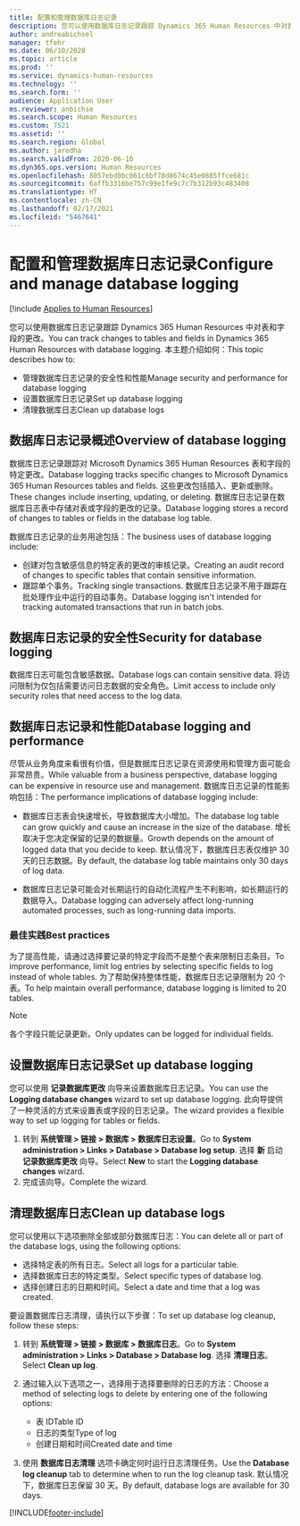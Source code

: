 ```yaml
---
title: 配置和管理数据库日志记录
description: 您可以使用数据库日志记录跟踪 Dynamics 365 Human Resources 中对表和字段的更改。
author: andreabichsel
manager: tfehr
ms.date: 06/10/2020
ms.topic: article
ms.prod: ''
ms.service: dynamics-human-resources
ms.technology: ''
ms.search.form: ''
audience: Application User
ms.reviewer: anbichse
ms.search.scope: Human Resources
ms.custom: 7521
ms.assetid: ''
ms.search.region: Global
ms.author: jaredha
ms.search.validFrom: 2020-06-10
ms.dyn365.ops.version: Human Resources
ms.openlocfilehash: 8057ebd0bc061c6bf78d8674c45e0885ffce681c
ms.sourcegitcommit: 6affb3316be757c99e1fe9c7c7b312b93c483408
ms.translationtype: HT
ms.contentlocale: zh-CN
ms.lasthandoff: 02/17/2021
ms.locfileid: "5467641"
---
```

# <a name="configure-and-manage-database-logging"></a><span data-ttu-id="b7db9-103">配置和管理数据库日志记录</span><span class="sxs-lookup"><span data-stu-id="b7db9-103">Configure and manage database logging</span></span>

[!include [Applies to Human Resources](../includes/applies-to-hr.md)]

<span data-ttu-id="b7db9-104">您可以使用数据库日志记录跟踪 Dynamics 365 Human Resources 中对表和字段的更改。</span><span class="sxs-lookup"><span data-stu-id="b7db9-104">You can track changes to tables and fields in Dynamics 365 Human Resources with database logging.</span></span> <span data-ttu-id="b7db9-105">本主题介绍如何：</span><span class="sxs-lookup"><span data-stu-id="b7db9-105">This topic describes how to:</span></span>

- <span data-ttu-id="b7db9-106">管理数据库日志记录的安全性和性能</span><span class="sxs-lookup"><span data-stu-id="b7db9-106">Manage security and performance for database logging</span></span>
- <span data-ttu-id="b7db9-107">设置数据库日志记录</span><span class="sxs-lookup"><span data-stu-id="b7db9-107">Set up database logging</span></span>
- <span data-ttu-id="b7db9-108">清理数据库日志</span><span class="sxs-lookup"><span data-stu-id="b7db9-108">Clean up database logs</span></span>

## <a name="overview-of-database-logging"></a><span data-ttu-id="b7db9-109">数据库日志记录概述</span><span class="sxs-lookup"><span data-stu-id="b7db9-109">Overview of database logging</span></span>

<span data-ttu-id="b7db9-110">数据库日志记录跟踪对 Microsoft Dynamics 365 Human Resources 表和字段的特定更改。</span><span class="sxs-lookup"><span data-stu-id="b7db9-110">Database logging tracks specific changes to Microsoft Dynamics 365 Human Resources tables and fields.</span></span> <span data-ttu-id="b7db9-111">这些更改包括插入、更新或删除。</span><span class="sxs-lookup"><span data-stu-id="b7db9-111">These changes include inserting, updating, or deleting.</span></span> <span data-ttu-id="b7db9-112">数据库日志记录在数据库日志表中存储对表或字段的更改的记录。</span><span class="sxs-lookup"><span data-stu-id="b7db9-112">Database logging stores a record of changes to tables or fields in the database log table.</span></span>

<span data-ttu-id="b7db9-113">数据库日志记录的业务用途包括：</span><span class="sxs-lookup"><span data-stu-id="b7db9-113">The business uses of database logging include:</span></span>

- <span data-ttu-id="b7db9-114">创建对包含敏感信息的特定表的更改的审核记录。</span><span class="sxs-lookup"><span data-stu-id="b7db9-114">Creating an audit record of changes to specific tables that contain sensitive information.</span></span>
- <span data-ttu-id="b7db9-115">跟踪单个事务。</span><span class="sxs-lookup"><span data-stu-id="b7db9-115">Tracking single transactions.</span></span> <span data-ttu-id="b7db9-116">数据库日志记录不用于跟踪在批处理作业中运行的自动事务。</span><span class="sxs-lookup"><span data-stu-id="b7db9-116">Database logging isn't intended for tracking automated transactions that run in batch jobs.</span></span>

## <a name="security-for-database-logging"></a><span data-ttu-id="b7db9-117">数据库日志记录的安全性</span><span class="sxs-lookup"><span data-stu-id="b7db9-117">Security for database logging</span></span>

<span data-ttu-id="b7db9-118">数据库日志可能包含敏感数据。</span><span class="sxs-lookup"><span data-stu-id="b7db9-118">Database logs can contain sensitive data.</span></span> <span data-ttu-id="b7db9-119">将访问限制为仅包括需要访问日志数据的安全角色。</span><span class="sxs-lookup"><span data-stu-id="b7db9-119">Limit access to include only security roles that need access to the log data.</span></span>

## <a name="database-logging-and-performance"></a><span data-ttu-id="b7db9-120">数据库日志记录和性能</span><span class="sxs-lookup"><span data-stu-id="b7db9-120">Database logging and performance</span></span>

<span data-ttu-id="b7db9-121">尽管从业务角度来看很有价值，但是数据库日志记录在资源使用和管理方面可能会非常昂贵。</span><span class="sxs-lookup"><span data-stu-id="b7db9-121">While valuable from a business perspective, database logging can be expensive in resource use and management.</span></span> <span data-ttu-id="b7db9-122">数据库日志记录的性能影响包括：</span><span class="sxs-lookup"><span data-stu-id="b7db9-122">The performance implications of database logging include:</span></span>

- <span data-ttu-id="b7db9-123">数据库日志表会快速增长，导致数据库大小增加。</span><span class="sxs-lookup"><span data-stu-id="b7db9-123">The database log table can grow quickly and cause an increase in the size of the database.</span></span> <span data-ttu-id="b7db9-124">增长取决于您决定保留的记录的数据量。</span><span class="sxs-lookup"><span data-stu-id="b7db9-124">Growth depends on the amount of logged data that you decide to keep.</span></span> <span data-ttu-id="b7db9-125">默认情况下，数据库日志表仅维护 30 天的日志数据。</span><span class="sxs-lookup"><span data-stu-id="b7db9-125">By default, the database log table maintains only 30 days of log data.</span></span> 

- <span data-ttu-id="b7db9-126">数据库日志记录可能会对长期运行的自动化流程产生不利影响，如长期运行的数据导入。</span><span class="sxs-lookup"><span data-stu-id="b7db9-126">Database logging can adversely affect long-running automated processes, such as long-running data imports.</span></span>

### <a name="best-practices"></a><span data-ttu-id="b7db9-127">最佳实践</span><span class="sxs-lookup"><span data-stu-id="b7db9-127">Best practices</span></span>

<span data-ttu-id="b7db9-128">为了提高性能，请通过选择要记录的特定字段而不是整个表来限制日志条目。</span><span class="sxs-lookup"><span data-stu-id="b7db9-128">To improve performance, limit log entries by selecting specific fields to log instead of whole tables.</span></span> <span data-ttu-id="b7db9-129">为了帮助保持整体性能，数据库日志记录限制为 20 个表。</span><span class="sxs-lookup"><span data-stu-id="b7db9-129">To help maintain overall performance, database logging is limited to 20 tables.</span></span>

> [!NOTE]
> <span data-ttu-id="b7db9-130">各个字段只能记录更新。</span><span class="sxs-lookup"><span data-stu-id="b7db9-130">Only updates can be logged for individual fields.</span></span>

## <a name="set-up-database-logging"></a><span data-ttu-id="b7db9-131">设置数据库日志记录</span><span class="sxs-lookup"><span data-stu-id="b7db9-131">Set up database logging</span></span>

<span data-ttu-id="b7db9-132">您可以使用 **记录数据库更改** 向导来设置数据库日志记录。</span><span class="sxs-lookup"><span data-stu-id="b7db9-132">You can use the **Logging database changes** wizard to set up database logging.</span></span> <span data-ttu-id="b7db9-133">此向导提供了一种灵活的方式来设置表或字段的日志记录。</span><span class="sxs-lookup"><span data-stu-id="b7db9-133">The wizard provides a flexible way to set up logging for tables or fields.</span></span>

1. <span data-ttu-id="b7db9-134">转到 **系统管理 > 链接 > 数据库 > 数据库日志设置**。</span><span class="sxs-lookup"><span data-stu-id="b7db9-134">Go to **System administration > Links > Database > Database log setup**.</span></span> <span data-ttu-id="b7db9-135">选择 **新** 启动 **记录数据库更改** 向导。</span><span class="sxs-lookup"><span data-stu-id="b7db9-135">Select **New** to start the **Logging database changes** wizard.</span></span>
2. <span data-ttu-id="b7db9-136">完成该向导。</span><span class="sxs-lookup"><span data-stu-id="b7db9-136">Complete the wizard.</span></span>

## <a name="clean-up-database-logs"></a><span data-ttu-id="b7db9-137">清理数据库日志</span><span class="sxs-lookup"><span data-stu-id="b7db9-137">Clean up database logs</span></span>

<span data-ttu-id="b7db9-138">您可以使用以下选项删除全部或部分数据库日志：</span><span class="sxs-lookup"><span data-stu-id="b7db9-138">You can delete all or part of the database logs, using the following options:</span></span>

- <span data-ttu-id="b7db9-139">选择特定表的所有日志。</span><span class="sxs-lookup"><span data-stu-id="b7db9-139">Select all logs for a particular table.</span></span>
- <span data-ttu-id="b7db9-140">选择数据库日志的特定类型。</span><span class="sxs-lookup"><span data-stu-id="b7db9-140">Select specific types of database log.</span></span>
- <span data-ttu-id="b7db9-141">选择创建日志的日期和时间。</span><span class="sxs-lookup"><span data-stu-id="b7db9-141">Select a date and time that a log was created.</span></span>

<span data-ttu-id="b7db9-142">要设置数据库日志清理，请执行以下步骤：</span><span class="sxs-lookup"><span data-stu-id="b7db9-142">To set up database log cleanup, follow these steps:</span></span> 

1. <span data-ttu-id="b7db9-143">转到 **系统管理 > 链接 > 数据库 > 数据库日志**。</span><span class="sxs-lookup"><span data-stu-id="b7db9-143">Go to **System administration > Links > Database > Database log**.</span></span> <span data-ttu-id="b7db9-144">选择 **清理日志**。</span><span class="sxs-lookup"><span data-stu-id="b7db9-144">Select **Clean up log**.</span></span>

2. <span data-ttu-id="b7db9-145">通过输入以下选项之一，选择用于选择要删除的日志的方法：</span><span class="sxs-lookup"><span data-stu-id="b7db9-145">Choose a method of selecting logs to delete by entering one of the following options:</span></span>

   - <span data-ttu-id="b7db9-146">表 ID</span><span class="sxs-lookup"><span data-stu-id="b7db9-146">Table ID</span></span>
   - <span data-ttu-id="b7db9-147">日志的类型</span><span class="sxs-lookup"><span data-stu-id="b7db9-147">Type of log</span></span>
   - <span data-ttu-id="b7db9-148">创建日期和时间</span><span class="sxs-lookup"><span data-stu-id="b7db9-148">Created date and time</span></span>

3. <span data-ttu-id="b7db9-149">使用 **数据库日志清理** 选项卡确定何时运行日志清理任务。</span><span class="sxs-lookup"><span data-stu-id="b7db9-149">Use the **Database log cleanup** tab to determine when to run the log cleanup task.</span></span> <span data-ttu-id="b7db9-150">默认情况下，数据库日志保留 30 天。</span><span class="sxs-lookup"><span data-stu-id="b7db9-150">By default, database logs are available for 30 days.</span></span>


[!INCLUDE[footer-include](../includes/footer-banner.md)]